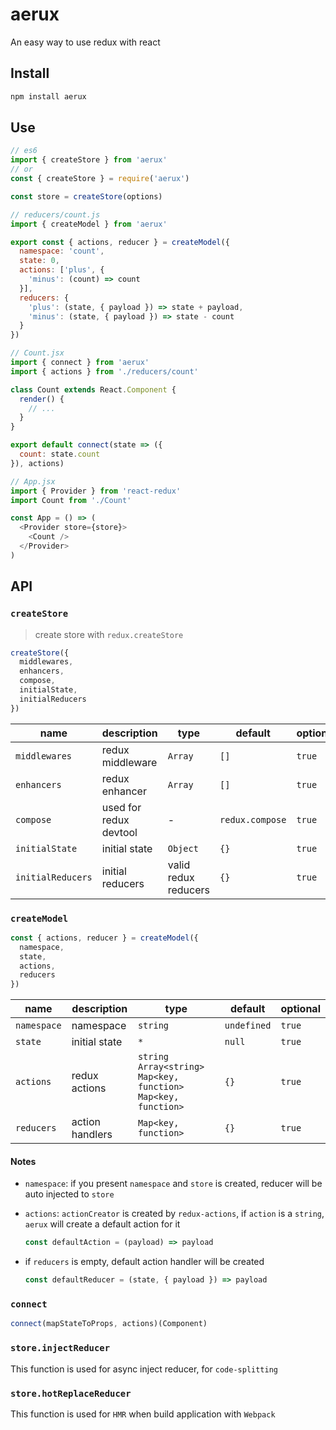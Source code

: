 # aerux

An easy way to use redux with react

## Install

```bash
npm install aerux
```

## Use

```js
// es6
import { createStore } from 'aerux'
// or
const { createStore } = require('aerux')

const store = createStore(options)

// reducers/count.js
import { createModel } from 'aerux'

export const { actions, reducer } = createModel({
  namespace: 'count',
  state: 0,
  actions: ['plus', {
    'minus': (count) => count
  }],
  reducers: {
    'plus': (state, { payload }) => state + payload,
    'minus': (state, { payload }) => state - count
  }
})

// Count.jsx
import { connect } from 'aerux'
import { actions } from './reducers/count'

class Count extends React.Component {
  render() {
    // ...
  }
}

export default connect(state => ({
  count: state.count
}), actions)

// App.jsx
import { Provider } from 'react-redux'
import Count from './Count'

const App = () => (
  <Provider store={store}>
    <Count />
  </Provider>
)
```

## API

### `createStore`

> create store with `redux.createStore`

```js
createStore({
  middlewares,
  enhancers,
  compose,
  initialState,
  initialReducers
})
```

| name | description | type | default | optional |
| ---- | ----------- | ---- | ------- | -------- |
| `middlewares` | redux middleware | `Array` | `[]` | `true`|
| `enhancers` | redux enhancer | `Array` | `[]` | `true` |
| `compose` | used for redux devtool | - | `redux.compose` | `true` |
| `initialState` | initial state | `Object` | `{}` | `true` |
| `initialReducers` | initial reducers | valid redux reducers | `{}` | `true` |

### `createModel`

```js
const { actions, reducer } = createModel({
  namespace,
  state,
  actions,
  reducers
})
```

| name | description | type | default | optional |
| ---- | ----------- | ---- | ------- | -------- |
| `namespace` | namespace | `string` | `undefined` | `true`|
| `state` | initial state | `*` | `null` | `true` |
| `actions` | redux actions | `string` `Array<string>` `Map<key, function>` `Map<key, function>` | `{}` | `true` |
| `reducers` | action handlers | `Map<key, function>` | `{}` | `true` |

#### Notes

- `namespace`: if you present `namespace` and `store` is created, reducer will be auto injected to `store`

- `actions`: `actionCreator` is created by `redux-actions`, if `action` is a `string`, `aerux` will create a default action for it

  ```js
  const defaultAction = (payload) => payload
  ```

- if `reducers` is empty, default action handler will be created

  ```js
  const defaultReducer = (state, { payload }) => payload
  ```

### `connect`

```js
connect(mapStateToProps, actions)(Component)
```

### `store.injectReducer`

This function is used for async inject reducer, for `code-splitting`

### `store.hotReplaceReducer`

This function is used for `HMR` when build application with `Webpack`
